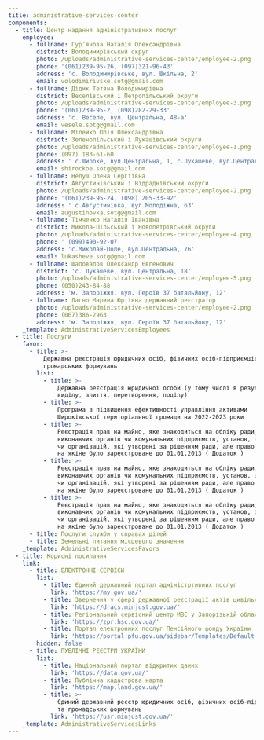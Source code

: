 ```yaml
---
title: administrative-services-center
components:
  - title: Центр надання адміністративних послуг
    employee:
      - fullname: Гур’янова Наталія Олександрівна
        district: Володимирівський округ
        photo: /uploads/administrative-services-center/employee-2.png
        phone: '(061)239-95-26, (097)321-96-43'
        address: 'с. Володимирівське, вул. Шкільна, 2'
        email: volodimirivske.sotg@gmail.com
      - fullname: Дідик Тетяна Володимирівна
        district: Веселівський і Петропільський округи
        photo: /uploads/administrative-services-center/employee-3.png
        phone: '(061)239-95-2, (098)282-29-33'
        address: 'с. Веселе, вул. Центральна, 48-а'
        email: vesele.sotg@gmail.com
      - fullname: Мілейко Юлія Олександрівна
        district: Зеленопільський і Лукашівський округи
        photo: /uploads/administrative-services-center/employee-1.png
        phone: (097) 183-61-60
        address: ' с.Широке, вул.Центральна, 1, с.Лукашеве, вул.Центральна, 18'
        email: shirockoe.sotg@gmail.com
      - fullname: Нелуш Олена Сергіївна
        district: Августинівський і Відраднівський округи
        photo: /uploads/administrative-services-center/employee-2.png
        phone: '(061)239-95-24, (098) 205-33-92'
        address: ' с.Августинівка, вул.Молодіжна, 63'
        email: augustinovka.sotg@gmail.com
      - fullname: Тімченко Наталія Іванівна
        district: Микола-Пільський і Новопетрівський округи
        photo: /uploads/administrative-services-center/employee-4.png
        phone: ' (099)490-92-07'
        address: 'с.Миколай-Поле, вул.Центральна, 76'
        email: lukasheve.sotg@gmail.com
      - fullname: Шаповалов Олександр Євгенович
        district: 'с. Лукашеве, вул. Центральна, 18'
        photo: /uploads/administrative-services-center/employee-5.png
        phone: (050)243-84-88
        address: 'м. Запоріжжя, вул. Героїв 37 батальйону, 12'
      - fullname: Лагно Марина Юріївна державний реєстратор
        photo: /uploads/administrative-services-center/employee-2.png
        phone: (067)386-2963
        address: 'м. Запоріжжя, вул. Героїв 37 батальйону, 12'
    _template: AdministrativeServicesEmployees
  - title: Послуги
    favor:
      - title: >-
          Державна реєстрація юридичних осіб, фізичних осіб-підприємців та
          громадських формувань
        list:
          - title: >-
              Державна реєстрація юридичної особи (у тому числі в результаті
              виділу, злиття, перетворення, поділу)
          - title: >-
              Програма з підвищення ефективності управління активами
              Широківської територіальної громади на 2022-2023 роки
          - title: >-
              Реєстрація прав на майно, яке знаходиться на обліку ради, її
              виконавчих органів чи комунальних підприємств, установ, закладів
              чи організацій, які утворені за рішенням ради, але право власності
              на якіне було зареєстроване до 01.01.2013 ( Додаток )
          - title: >-
              Реєстрація прав на майно, яке знаходиться на обліку ради, її
              виконавчих органів чи комунальних підприємств, установ, закладів
              чи організацій, які утворені за рішенням ради, але право власності
              на якіне було зареєстроване до 01.01.2013 ( Додаток )
          - title: >-
              Реєстрація прав на майно, яке знаходиться на обліку ради, її
              виконавчих органів чи комунальних підприємств, установ, закладів
              чи організацій, які утворені за рішенням ради, але право власності
              на якіне було зареєстроване до 01.01.2013 ( Додаток )
      - title: Послуги служби у справах дітей
      - title: Земельні питання місцевого значення
    _template: AdministrativeServicesFavors
  - title: Корисні посилання
    link:
      - title: ЕЛЕКТРОННІ СЕРВІСИ
        list:
          - title: Єдиний державний портал адміністртивних послуг
            link: 'https://my.gov.ua/'
          - title: Звернення у сфері державної реєстрації актів цивільного стану
            link: 'https://dracs.minjust.gov.ua/'
          - title: Регіональний сервісний центр МВС у Запорізькій області
            link: 'https://zpr.hsc.gov.ua/'
          - title: Портал електронних послуг Пенсійного фонду України
            link: 'https://portal.pfu.gov.ua/sidebar/Templates/Default'
        hidden: false
      - title: ПУБЛІЧНІ РЕЄСТРИ УКРАЇНИ
        list:
          - title: Національний портал відкритих даних
            link: 'https://data.gov.ua/'
          - title: Публічна кадастрова карта
            link: 'https://map.land.gov.ua/'
          - title: >-
              Єдиний державний реєстр юридичних осіб, фізичних осіб-підприємців
              та громадських формувань
            link: 'https://usr.minjust.gov.ua/'
    _template: AdministrativeServicesLinks
---
```








